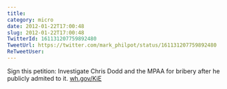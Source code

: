 ```yaml
---
title: 
category: micro
date: 2012-01-22T17:00:48
slug: 2012-01-22T17:00:48
TwitterId: 161131207759892480
TweetUrl: https://twitter.com/mark_philpot/status/161131207759892480
ReTweetUser: 
---
```


Sign this petition: Investigate Chris Dodd and the MPAA for bribery after he publicly admited to it. [wh.gov/KiE](http://wh.gov/KiE)